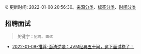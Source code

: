 :alarm_clock: 更新时间: 2022-01-08 20:56:30。[来源分类](../README.md)、[标签分类](../TAGS.md)、[时间分类](../TIMELINE.md)

## 招聘面试


> 关键字：`招聘`、`面试`



- [2022-01-08-推荐-面渣逆袭：JVM经典五十问，这下面试稳了！](https://toutiao.io/k/wideaab) 